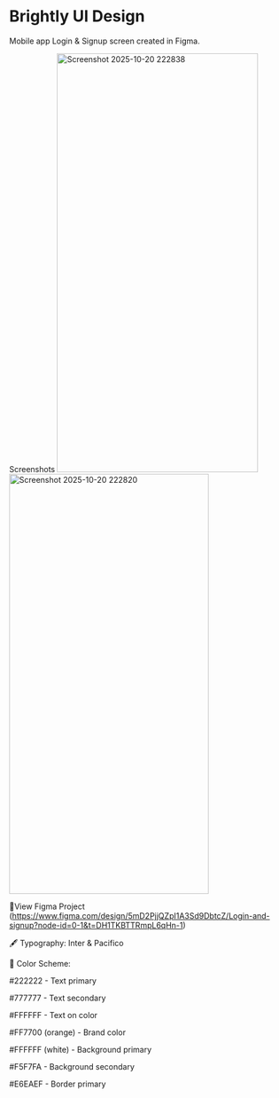 # Brightly UI Design
Mobile app Login & Signup screen created in Figma.

Screenshots
<img width="363" height="755" alt="Screenshot 2025-10-20 222838" src="https://github.com/user-attachments/assets/33176939-a4b6-48f6-a1bf-8dfad3820757" />
<img width="360" height="757" alt="Screenshot 2025-10-20 222820" src="https://github.com/user-attachments/assets/3893420d-821d-468c-9728-d0972348c14b" />


🔗View Figma Project
(https://www.figma.com/design/5mD2PjjQZpI1A3Sd9DbtcZ/Login-and-signup?node-id=0-1&t=DH1TKBTTRmpL6qHn-1)

🖋 Typography: 
Inter & Pacifico


🎨 Color Scheme:

#222222 - Text primary

#777777 - Text secondary

#FFFFFF - Text on color

#FF7700 (orange) - Brand color

#FFFFFF (white) - Background primary

#F5F7FA - Background secondary

#E6EAEF - Border primary


